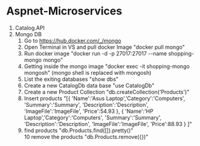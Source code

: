 # Aspnet-Microservices
1. Catalog.API
2. Mongo DB
   1. Go to https://hub.docker.com/_/mongo
   2. Open Terminal in VS and pull docker Image "docker pull mongo"
   3. Run docker image "docker run -d -p 27017:27017 --name shopping-mongo mongo"
   4. Getting inside the mongo image "docker exec -it shopping-mongo mongosh" (mongo shell is replaced with mongosh)
   5. List the exiting databases "show dbs"
   6. Create a new CatalogDb data base "use CatalogDb"
   7. Create a new Product Collection "db.createCollection('Products')"
   8. Insert products "[{ 'Name':'Asus Laptop','Category':'Computers', 'Summary':'Summary', 'Description':'Description', 'ImageFile':'ImageFile', 'Price':54.93 }, { 'Name':'HP Laptop','Category':'Computers', 'Summary':'Summary', 'Description':'Description', 'ImageFile':'ImageFile', 'Price':88.93 } ]"
   9. find products "db.Products.find([]).pretty()"       
   10 remove the products "db.Products.remove({})"